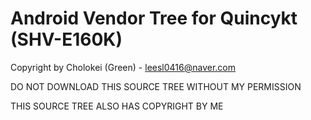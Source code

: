 Android Vendor Tree for Quincykt (SHV-E160K)
============================================

Copyright by Cholokei (Green) - leesl0416@naver.com

DO NOT DOWNLOAD THIS SOURCE TREE WITHOUT MY PERMISSION

THIS SOURCE TREE ALSO HAS COPYRIGHT BY ME

